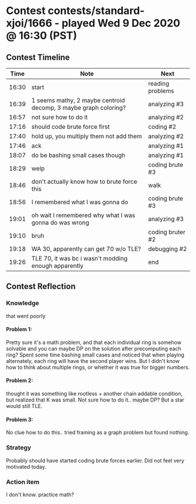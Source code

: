 # Contest contests/standard-xjoi/1666 - played Wed 9 Dec 2020 @ 16:30 (PST)

## Contest Timeline

| Time | Note | Next |
|----|----|----|
16:30 | start | reading problems
16:39 | 1 seems mathy, 2 maybe centroid decomp, 3 maybe graph coloring? | analyzing #3
16:57 | not sure how to do it | analyzing #2
17:16 | should code brute force first | coding #2
17:40 | hold up, you multiply them not add them | analyzing #2
17:46 | ack | analyzing #1
18:07 | do be bashing small cases though | analyzing #1
18:29 | welp | coding brute #3
18:46 | don't actually know how to brute force this | walk
18:56 | I remembered what I was gonna do | coding brute #3
19:01 | oh wait I remembered why what I was gonna do was wrong | analyzing #3
19:10 | bruh | coding bruter #2
19:18 | WA 30, apparently can get 70 w/o TLE? | debugging #2
19:26 | TLE 70, it was bc i wasn't modding enough apparently | end

## Contest Reflection

### Knowledge
that went poorly

#### Problem 1:

Pretty sure it's a math problem, and that each individual ring is somehow solvable and you can maybe DP on the solution after precomputing each ring? Spent some time bashing small cases and noticed that when playing alternately, each ring will have the second player wins. But I didn't know how to think about multiple rings, or whether it was true for bigger numbers.

#### Problem 2:

thought it was something like rootless + another chain addable condition, but realized that K was small. Not sure how to do it.. maybe DP? But a star would still TLE.

#### Problem 3:

No clue how to do this.. tried framing as a graph problem but found nothing.

### Strategy
Probably should have started coding brute forces earlier. Did not feel very motivated today.

### Action item
I don't know. practice math?

